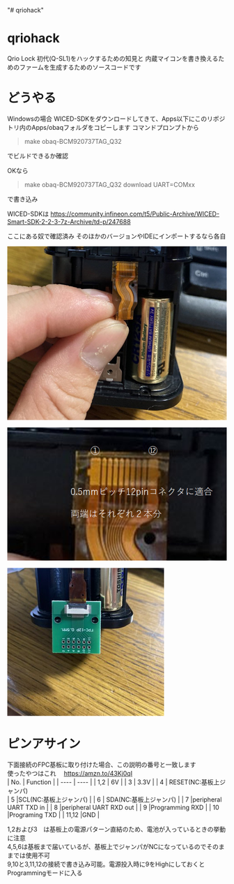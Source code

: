 "# qriohack" 
# qriohack
Qrio Lock 初代(Q-SL1)をハックするための知見と
内蔵マイコンを書き換えるためのファームを生成するためのソースコードです

# どうやる
Windowsの場合
WICED-SDKをダウンロードしてきて、Apps以下にこのリポジトリ内のApps/obaqフォルダをコピーします
コマンドプロンプトから
> make obaq-BCM920737TAG_Q32

でビルドできるか確認

OKなら
> make obaq-BCM920737TAG_Q32 download UART=COMxx

で書き込み

WICED-SDKは
https://community.infineon.com/t5/Public-Archive/WICED-Smart-SDK-2-2-3-7z-Archive/td-p/247688

ここにある奴で確認済み
そのほかのバージョンやIDEにインポートするなら各自

![書き込みコネクタ](Apps/obaq/pin-fpc.jpg "書き込みコネクタ")

![ピンアサイン](Apps/obaq/pinassign.png  "ピン番号の見方")

![変換基板に取り付けた場合](Apps/obaq/pin-connected.jpg "変換基板に取り付けた場合")

# ピンアサイン
下面接続のFPC基板に取り付けた場合、この説明の番号と一致します  
使ったやつはこれ　 https://amzn.to/43Kj0qI  
|  No. |  Function  |
| ---- | ---- |
|  1,2  |  6V  |
|  3  |  3.3V  |
| 4 | RESET(NC:基板上ジャンパ)  
| 5 |SCL(NC:基板上ジャンパ)  |
| 6 | SDA(NC:基板上ジャンパ) |
| 7 |peripheral UART TXD in  |
| 8 |peripheral UART RXD out  |
| 9 |Programming RXD  |
| 10 |Programing TXD  |
| 11,12 |GND  |

1,2および3　は基板上の電源パターン直結のため、電池が入っているときの挙動に注意  
4,5,6は基板まで届いているが、基板上でジャンパがNCになっているのでそのままでは使用不可   
9,10と3,11,12の接続で書き込み可能。電源投入時に9をHighにしておくとProgrammingモードに入る   

